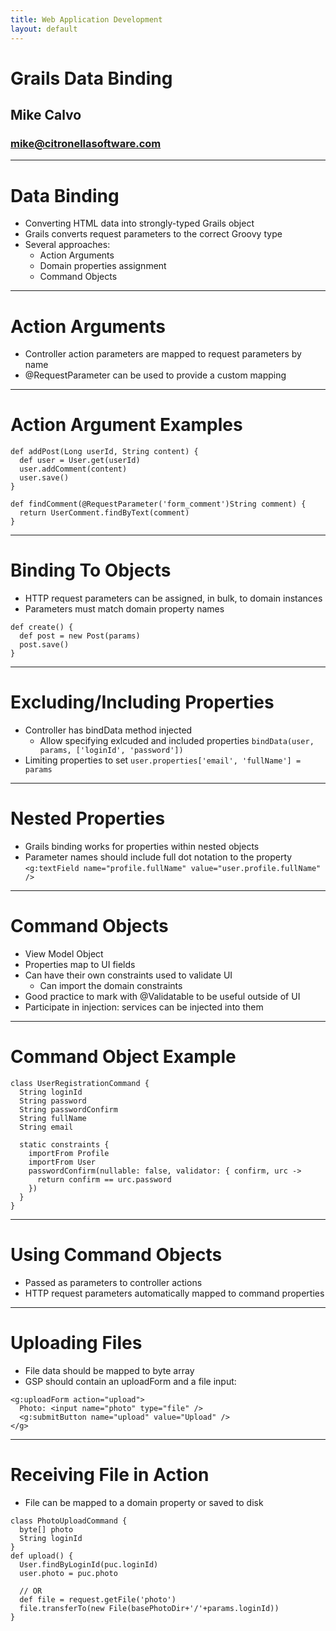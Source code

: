 ```yaml
---
title: Web Application Development
layout: default
---
```


# Grails Data Binding
## Mike Calvo
### mike@citronellasoftware.com

----

# Data Binding
- Converting HTML data into strongly-typed Grails object
- Grails converts request parameters to the correct Groovy type
- Several approaches:
  - Action Arguments
  - Domain properties assignment
  - Command Objects

---

# Action Arguments
- Controller action parameters are mapped to request parameters by name
- @RequestParameter can be used to provide a custom mapping

---
# Action Argument Examples
```
def addPost(Long userId, String content) {
  def user = User.get(userId)
  user.addComment(content)
  user.save()
}

def findComment(@RequestParameter('form_comment')String comment) {
  return UserComment.findByText(comment)
}
```

---
# Binding To Objects
- HTTP request parameters can be assigned, in bulk, to domain instances
- Parameters must match domain property names

```
def create() {
  def post = new Post(params)
  post.save()
}
```

---
# Excluding/Including Properties
- Controller has bindData method injected
  - Allow specifying exlcuded and included properties
  `bindData(user, params, ['loginId', 'password'])`
- Limiting properties to set
  `user.properties['email', 'fullName'] = params`

---
# Nested Properties
- Grails binding works for properties within nested objects
- Parameter names should include full dot notation to the property
`<g:textField name="profile.fullName" value="user.profile.fullName" />`

---
# Command Objects
- View Model Object
- Properties map to UI fields
- Can have their own constraints used to validate UI
  - Can import the domain constraints
- Good practice to mark with @Validatable to be useful outside of UI
- Participate in injection: services can be injected into them

---
# Command Object Example
```
class UserRegistrationCommand {
  String loginId
  String password
  String passwordConfirm
  String fullName
  String email

  static constraints {
    importFrom Profile
    importFrom User
    passwordConfirm(nullable: false, validator: { confirm, urc ->
      return confirm == urc.password
    })
  }
}
```

---
# Using Command Objects
- Passed as parameters to controller actions
- HTTP request parameters automatically mapped to command properties

---
# Uploading Files
- File data should be mapped to byte array
- GSP should contain an uploadForm and a file input:

```
<g:uploadForm action="upload">
  Photo: <input name="photo" type="file" />
  <g:submitButton name="upload" value="Upload" />
</g>
```

---
# Receiving File in Action
- File can be mapped to a domain property or saved to disk

```
class PhotoUploadCommand {
  byte[] photo
  String loginId
}
def upload() {
  User.findByLoginId(puc.loginId)
  user.photo = puc.photo

  // OR
  def file = request.getFile('photo')
  file.transferTo(new File(basePhotoDir+'/'+params.loginId))
}
```
